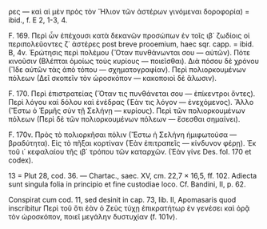 ρες — καὶ αἱ μὲν πρὸς τὸν Ἥλιον τῶν ἀστέρων γινόμεναι δοροφορία) = ibid., f. Ε 2, 1-3, 4.

F. 169. Περὶ ὧν ἐπέχουσι κατὰ δεκανῶν προσώπων ἐν τοῖς ιβ΄ ζωδίοις οἱ περιπολεῦοντες ζ΄ ἀστέρες post breve prooemium, haec sqr. capp. = ibid. Β, 4v.
Ἐρώτησις περὶ πολέμου (Ὅταν πυνθάνωνται σου — αὐτῶν).
Πότε κινοῦσιν (Βλέπται ὁμοίως τοὺς κυρίους — ποιεῖσθαι).
Διὰ πόσου δὲ χρόνου (Ἴδε αὐτῶν τὰς ἀπὸ τόπου — σχηματογραφίαν).
Περὶ πολιορκουμένων πόλεων (Δεῖ σκοπεῖν τὸν ὡροσκόπον — κακοποιοὶ δὲ ἅλωσιν).

F. 170. Περὶ ἐπιστρατείας (Ὅταν τις πυνθάνεται σου — ἐπίκεντροι ὄντες).
Περὶ λόγου καὶ δόλου καὶ ἐνέδρας (Ἐὰν τις λόγον — ἐνεχόμενος).
Ἄλλο (Ἔστω ὁ Ἑρμῆς σὺν τῇ Σελήνῃ — κυρίους).
Περὶ τῶν πολιορκουμένων πόλεων (Περὶ δὲ τῶν πολιορκουμένων πόλεων — ἕσεσθαι σημαίνει).

F. 170v. Πρὸς τὸ πολιορκῆσαι πόλιν (Ἔστω ἡ Σελήνη ἡμιφωτούσα — βραδύτητα).
Εἰς τὸ πῆξαι κορτίναν (Ἐὰν ἐπιτραπεῖς — κίνδυνον φέρῃ).
Ἐκ τοῦ ι΄ κεφαλαίου τῆς ιβ΄ τρόπου τῶν καταρχῶν. (Ἐὰν γίνε Des. fol. 170 et codex).

13 = Plut 28, cod. 36. — Chartac., saec. XV, cm. 22,7 × 16,5, ff. 102. Adiecta sunt singula folia in principio et fine custodiae loco. Cf. Bandini, II, p. 62.

Conspirat cum cod. 11, sed desinit in cap. 73, lib. II, Apomasaris quod inscribitur Περὶ τοῦ ὅτι ἐὰν ὁ Ζεὺς τύχῃ ἐπικρατήτωρ ἐν γενέσει καὶ ὁρᾷ τὸν ὡροσκόπον, ποιεῖ μεγάλην δυστυχίαν (f. 101v).